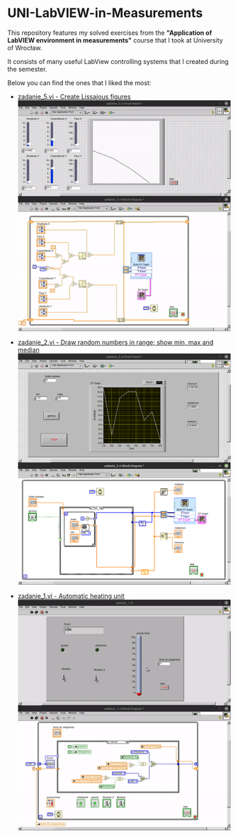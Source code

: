 # UNI-LabVIEW-in-Measurements  

This repository features my solved exercises from the **"Application of LabVIEW environment in measurements"** course that I took at University of Wrocław.  

It consists of many useful LabView controlling systems that I created during the semester.  

Below you can find the ones that I liked the most:  
- [zadanie_5.vi - Create Lissajous figures](https://github.com/tTargiel/UNI-LabVIEW-in-Measurements/blob/main/Lista%2001/zadanie_5.vi)  
![lissajous.gif](./_resources/lissajous.gif)  

- [zadanie_2.vi - Draw random numbers in range; show min, max and median](https://github.com/tTargiel/UNI-LabVIEW-in-Measurements/blob/main/Lista%2004/zadanie_2.vi)  
![random.png](./_resources/random.png)  

- [zadanie_1.vi - Automatic heating unit](https://github.com/tTargiel/UNI-LabVIEW-in-Measurements/blob/main/Lista%2010/zadanie_1.vi)  
![temperature.gif](./_resources/temperature.gif)  